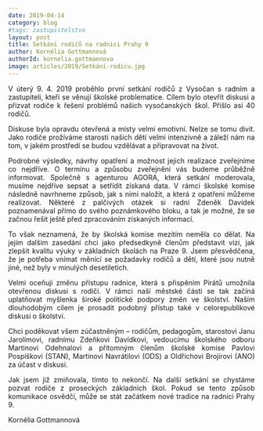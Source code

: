 ```yaml
---
date: 2019-04-14
category: blog
#tags: zastupistelstvo
layout: post
title: Setkání rodičů na radnici Prahy 9
author: Kornélia Gottmannová
authorId: kornelia.gottmannova
image: articles/2019/Setkání-rodicu.jpg
---
```

<p style='text-align: justify;'>
V&nbsp;úterý 9.&nbsp;4.&nbsp;2019 proběhlo první setkání rodičů z&nbsp;Vysočan s&nbsp;radním a zastupiteli, kteří se věnují školské problematice. Cílem bylo otevřít diskusi a přizvat rodiče k&nbsp;řešení problémů našich vysočanských škol. Přišlo asi 40 rodičů.
</p><p style='text-align: justify;'>
Diskuse byla opravdu otevřená a místy velmi emotivní. Nelze se tomu divit. Jako rodiče prožíváme starosti našich dětí velmi intenzivně a záleží nám na tom, v&nbsp;jakém prostředí se budou vzdělávat a připravovat na život.
</p><p style='text-align: justify;'>
Podrobné výsledky, návrhy opatření a možnost jejich realizace zveřejníme co nejdříve. O termínu a způsobu zveřejnění vás budeme průběžně informovat. Společně s&nbsp;agenturou AGORA, která setkání moderovala, musíme nejdříve sepsat a setřídit získaná data.  V&nbsp;rámci školské komise následně navrhneme způsob, jak s&nbsp;nimi naložit, a která z&nbsp;opatření můžeme realizovat. Některé z&nbsp;palčivých otázek si radní Zdeněk Davídek poznamenával přímo do svého poznámkového bloku, a tak je možné, že se začnou řešit ještě před zpracováním získaných informací.
</p><p style='text-align: justify;'>
To však neznamená, že by školská komise mezitím neměla co dělat. Na jejím dalším zasedání chci jako předsedkyně členům představit vizi, jak zlepšit kvalitu výuky v základních školách na Praze&nbsp;9. Jsem přesvědčena, že je potřeba vnímat měnící se požadavky rodičů a dětí, které jsou nutně jiné, než byly v minulých desetiletích.
</p><p style='text-align: justify;'>
Velmi oceňuji změnu přístupu radnice, která s&nbsp;přispěním Pirátů umožnila otevřenou diskusi s&nbsp;rodiči. V&nbsp;rámci naší městské části se tak začíná uplatňovat myšlenka široké politické podpory změn ve školství. Naším dlouhodobým cílem je prosadit podobný přístup také v&nbsp;celorepublikové diskusi o školství.
</p><p style='text-align: justify;'>
Chci poděkovat všem zúčastněným&nbsp;– rodičům, pedagogům, starostovi Janu Jarolímovi, radnímu Zdeňkovi Davídkovi, vedoucímu školského odboru Martinovi Odehnalovi a přítomným členům školské komise Pavlovi Pospíškovi (STAN), Martinovi Navrátilovi (ODS) a Oldřichovi Brojírovi (ANO) za účast v&nbsp;diskusi.
</p><p style='text-align: justify;'>
Jak jsem již zmiňovala, tímto to nekončí. Na další setkání se chystáme pozvat rodiče z&nbsp;proseckých základních škol. Pokud se tento způsob komunikace osvědčí, může se stát začátkem nové tradice na radnici Prahy 9.
</p>
Kornélia Gottmannová 
